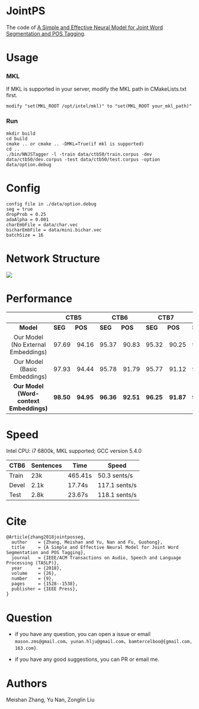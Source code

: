 # JointPS
The code of [A Simple and Effective Neural Model for Joint Word Segmentation and POS Tagging](https://ieeexplore.ieee.org/stamp/stamp.jsp?tp=&arnumber=8351918).

# Usage  

### MKL
If MKL is supported in your server,  modify the MKL path in CMakeLists.txt first.
 
	modify "set(MKL_ROOT /opt/intel/mkl)" to "set(MKL_ROOT your_mkl_path)"

### Run

	mkdir build
	cd build
	cmake .. or cmake .. -DMKL=True(if mkl is supported)
	cd ..
	./bin/NNJSTagger -l -train data/ctb50/train.corpus -dev data/ctb50/dev.corpus -test data/ctb50/test.corpus -option data/option.debug


# Config
	config file in ./data/option.debug
	seg = true
	dropProb = 0.25
	adaAlpha = 0.001
	charEmbFile = data/char.vec
	bicharEmbFile = data/mini.bichar.vec
	batchSize = 16

# Network Structure
![](https://i.imgur.com/wIAMutu.png)

# Performance

|  | CTB5 | CTB6 | CTB7 | PKU | NCC |   
| :----------: | ---------- | ---------- | ---------- | ---------- | ---------- |     
| **Model** | **SEG**&nbsp;&nbsp;&nbsp;&nbsp;&nbsp;&nbsp;**POS** | **SEG**&nbsp;&nbsp;&nbsp;&nbsp;&nbsp;&nbsp;**POS** | **SEG**&nbsp;&nbsp;&nbsp;&nbsp;&nbsp;&nbsp;**POS** | **SEG**&nbsp;&nbsp;&nbsp;&nbsp;&nbsp;&nbsp;**POS** |  **SEG**&nbsp;&nbsp;&nbsp;&nbsp;&nbsp;&nbsp;**POS** |  
| Our Model (No External Embeddings)  | 97.69&nbsp;&nbsp;&nbsp;&nbsp;94.16 | 95.37&nbsp;&nbsp;&nbsp;&nbsp;90.83 | 95.32&nbsp;&nbsp;&nbsp;&nbsp;90.25 | 95.22&nbsp;&nbsp;&nbsp;&nbsp;92.62 | 93.97&nbsp;&nbsp;&nbsp;&nbsp;89.47 |     
| Our Model (Basic Embeddings)  | 97.93&nbsp;&nbsp;&nbsp;&nbsp;94.44 | 95.78&nbsp;&nbsp;&nbsp;&nbsp;91.79 | 95.77&nbsp;&nbsp;&nbsp;&nbsp;91.12 | 95.82&nbsp;&nbsp;&nbsp;&nbsp;93.42 | 94.52&nbsp;&nbsp;&nbsp;&nbsp;89.82 |      
|**Our Model (Word-context Embeddings)**   | **98.50**&nbsp;&nbsp;&nbsp;&nbsp;**94.95** |**96.36**&nbsp;&nbsp;&nbsp;&nbsp;**92.51** | **96.25**&nbsp;&nbsp;&nbsp;&nbsp;**91.87** | **96.35**&nbsp;&nbsp;&nbsp;&nbsp;**94.14** | **95.30**&nbsp;&nbsp;&nbsp;&nbsp;**90.42** |      

# Speed
Intel CPU: i7 6800k, MKL supported; GCC version 5.4.0    

| CTB6 | Sentences | Time | Speed | 
| ------------ | ------------ | ------------ |  ------------ |  
| Train | 23k | 465.41s | 50.3 sents/s |
| Devel | 2.1k | 17.74s | 117.1 sents/s | 
| Test | 2.8k | 23.67s |  118.1 sents/s | 


# Cite
	@Article{zhang2018jointposseg,  
	  author    = {Zhang, Meishan and Yu, Nan and Fu, Guohong},  
	  title     = {A Simple and Effective Neural Model for Joint Word Segmentation and POS Tagging},  
	  journal   = {IEEE/ACM Transactions on Audio, Speech and Language Processing (TASLP)},  
	  year      = {2018},  
	  volume    = {26},  
	  number    = {9},
	  pages     = {1528--1538},
	  publisher = {IEEE Press},
	}

# Question #
- if you have any question, you can open a issue or email `mason.zms@gmail.com`、`yunan.hlju@gmail.com`、`bamtercelboo@{gmail.com, 163.com}`.

- if you have any good suggestions, you can PR or email me.

# Authors #
Meishan Zhang, Yu Nan, Zonglin Liu
